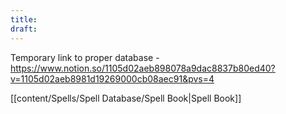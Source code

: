 ```yaml
---
title: 
draft:
---
```

Temporary link to proper database - https://www.notion.so/1105d02aeb898078a9dac8837b80ed40?v=1105d02aeb8981d19269000cb08aec91&pvs=4

[[content/Spells/Spell Database/Spell Book|Spell Book]]
